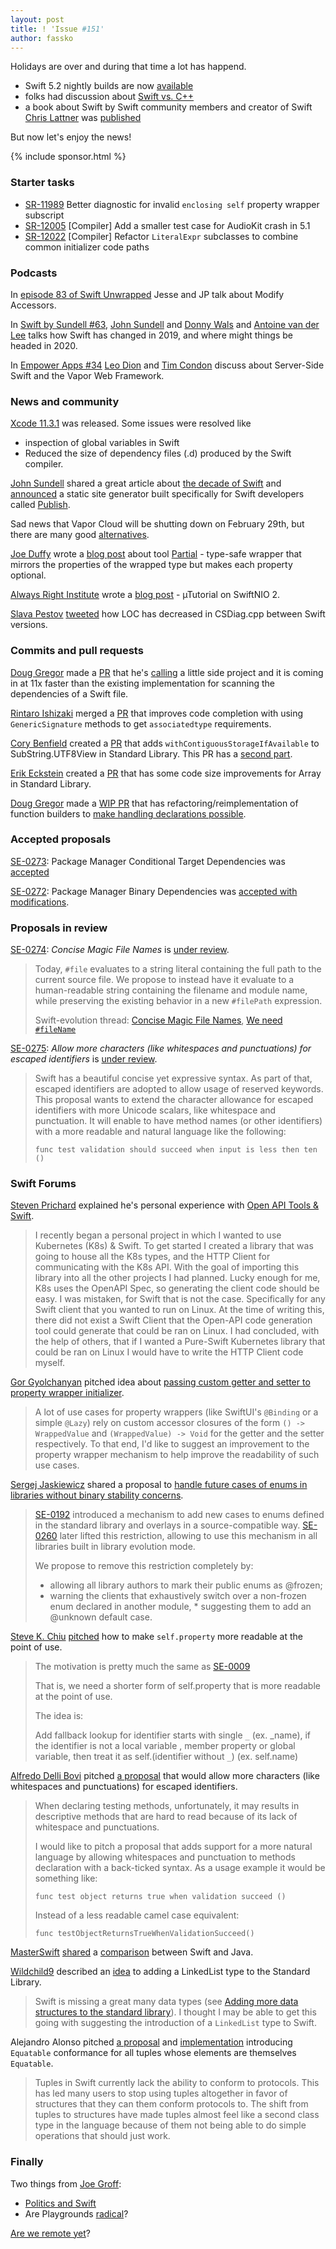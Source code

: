 ```yaml
---
layout: post
title: ! 'Issue #151'
author: fassko
---
```


Holidays are over and during that time a lot has happend.

* Swift 5.2 nightly builds are now [available](https://swift.org/download/#snapshots)
* folks had discussion about [Swift vs. C++](https://www.quora.com/What-are-similarities-and-differences-between-C-and-Swift)
* a book about Swift by Swift community members and creator of Swift [Chris Lattner](https://twitter.com/clattner_llvm) was [published](https://www.swiftforgood.com/)

But now let's enjoy the news!

<!--excerpt-->

{% include sponsor.html %} 

### Starter tasks

- [SR-11989](https://bugs.swift.org/browse/SR-11989) Better diagnostic for invalid `enclosing self` property wrapper subscript
- [SR-12005](https://bugs.swift.org/browse/SR-12005) [Compiler] Add a smaller test case for AudioKit crash in 5.1
- [SR-12022](https://bugs.swift.org/browse/SR-12022) [Compiler] Refactor `LiteralExpr` subclasses to combine common initializer code paths

### Podcasts

In [episode 83 of Swift Unwrapped](https://spec.fm/podcasts/swift-unwrapped/314852) Jesse and JP talk about Modify Accessors.

In [Swift by Sundell #63](https://swiftbysundell.com/podcast/61/), [John Sundell](https://twitter.com/johnsundell) and [Donny Wals](https://twitter.com/DonnyWals) and [Antoine van der Lee](https://twitter.com/twannl) talks how Swift has changed in 2019, and where might things be headed in 2020.

In [Empower Apps #34](https://www.empowerapps.show/34) [Leo Dion](https://twitter.com/leogdion) and [Tim Condon](https://twitter.com/0xtim) discuss about Server-Side Swift and the Vapor Web Framework.

### News and community

[Xcode 11.3.1](https://developer.apple.com/documentation/xcode_release_notes/xcode_11_3_1_release_notes) was released. Some issues were resolved like

* inspection of global variables in Swift
* Reduced the size of dependency files (.d) produced by the Swift compiler.

[John Sundell](https://twitter.com/johnsundell) shared a great article about [the decade of Swift](https://www.swiftbysundell.com/articles/the-decade-of-swift) and [announced](https://twitter.com/johnsundell/status/1211743896591568899) a static site generator built specifically for Swift developers called [Publish](https://github.com/johnsundell/publish).

Sad news that Vapor Cloud will be shutting down on February 29th, but there are many good [alternatives](https://twitter.com/leogdion/status/1214179319318220802).

[Joe Duffy](https://www.twitter.com/Joe_Duffy) wrote a [blog post](https://josephduffy.co.uk/partial-in-swift) about tool [Partial](https://github.com/JosephDuffy/Partial) - type-safe wrapper that mirrors the properties of the wrapped type but makes each property optional.

[Always Right Institute](https://www.twitter.com/ar_institute) wrote a [blog post](https://www.alwaysrightinstitute.com/microexpress-nio2/) - µTutorial on SwiftNIO 2.

[Slava Pestov](https://twitter.com/slava_pestov) [tweeted](https://twitter.com/slava_pestov/status/1215126454767357959?s=21) how LOC has decreased in CSDiag.cpp between Swift versions.

### Commits and pull requests

[Doug Gregor](https://twitter.com/dgregor79) made a [PR](https://github.com/apple/swift/pull/28515) that he's [calling](https://twitter.com/dgregor79/status/1215897492568494080?s=21) a little side project and it is coming in at 11x faster than the existing implementation for scanning the dependencies of a Swift file.

[Rintaro Ishizaki](https://twitter.com/rintaro) merged a [PR](https://github.com/apple/swift/pull/29086) that improves code completion with using `GenericSignature` methods to get `associatedtype` requirements.


[Cory Benfield](https://twitter.com/Lukasaoz) created a [PR](https://github.com/apple/swift/pull/29094) that adds `withContiguousStorageIfAvailable` to SubString.UTF8View in Standard Library. This PR has a [second part](https://github.com/apple/swift/pull/29146).

[Erik Eckstein](https://github.com/eeckstein) created a [PR](https://github.com/apple/swift/pull/29068) that has some code size improvements for Array in Standard Library.

[Doug Gregor](https://twitter.com/dgregor79) made a [WIP PR](https://github.com/apple/swift/pull/29133) that has refactoring/reimplementation of function builders to [make handling declarations possible](https://twitter.com/dgregor79/status/1216137755102568448?s=21).

### Accepted proposals

[SE-0273](https://github.com/apple/swift-evolution/blob/master/proposals/0273-swiftpm-conditional-target-dependencies.md): Package Manager Conditional Target Dependencies was [accepted](https://forums.swift.org/t/accepted-se-0273-package-manager-conditional-target-dependencies/31932)

[SE-0272](https://github.com/apple/swift-evolution/blob/master/proposals/0273-swiftpm-conditional-target-dependencies.md): Package Manager Binary Dependencies was [accepted with modifications](https://forums.swift.org/t/accepted-with-modifications-se-0272-package-manager-binary-dependencies/31926).

### Proposals in review

[SE-0274](https://github.com/apple/swift-evolution/blob/master/proposals/0274-magic-file.md): *Concise Magic File Names* is [under review](https://forums.swift.org/t/se-0274-concise-magic-file-names/32373).

> Today, `#file` evaluates to a string literal containing the full path to the current source file. We propose to instead have it evaluate to a human-readable string containing the filename and module name, while preserving the existing behavior in a new `#filePath` expression.
> 
> Swift-evolution thread: [Concise Magic File Names](https://forums.swift.org/t/concise-magic-file-names/31297), [We need `#fileName`](https://forums.swift.org/t/we-need-filename/19781)

[SE-0275](https://github.com/apple/swift-evolution/blob/0c709d72bcda5946b02067745c87217a7e3c48c8/proposals/0275-allow-more-characters-like-whitespaces-and-punctuations-for-escaped-identifiers.md): *Allow more characters (like whitespaces and punctuations) for escaped identifiers* is [under review](https://forums.swift.org/t/se-0275-allow-more-characters-like-whitespaces-and-punctuations-for-escaped-identifiers/32538).

> Swift has a beautiful concise yet expressive syntax. As part of that, escaped identifiers are adopted to allow usage of reserved keywords. This proposal wants to extend the character allowance for escaped identifiers with more Unicode scalars, like whitespace and punctuation. It will enable to have method names (or other identifiers) with a more readable and natural language like the following:
>
> `func test validation should succeed when input is less then ten ()`


### Swift Forums

[Steven Prichard](https://github.com/spprichard) explained he's personal experience with [Open API Tools & Swift](https://forums.swift.org/t/open-api-tools-swift-personal-experience/31962).

> I recently began a personal project in which I wanted to use Kubernetes (K8s) & Swift. To get started I created a library that was going to house all the K8s types, and the HTTP Client for communicating with the K8s API. With the goal of importing this library into all the other projects I had planned. Lucky enough for me, K8s uses the OpenAPI Spec, so generating the client code should be easy. I was mistaken, for Swift that is not the case. Specifically for any Swift client that you wanted to run on Linux. At the time of writing this, there did not exist a Swift Client that the Open-API code generation tool could generate that could be ran on Linux. I had concluded, with the help of others, that if I wanted a Pure-Swift Kubernetes library that could be ran on Linux I would have to write the HTTP Client code myself.

[Gor Gyolchanyan](https://twitter.com/_technogen_) pitched idea about [passing custom getter and setter to property wrapper initializer](https://forums.swift.org/t/passing-custom-getter-and-setter-to-property-wrapper-initializer/32000).

> A lot of use cases for property wrappers (like SwiftUI's `@Binding` or a simple `@Lazy`) rely on custom accessor closures of the form `() -> WrappedValue` and `(WrappedValue) -> Void` for the getter and the setter respectively. To that end, I'd like to suggest an improvement to the property wrapper mechanism to help improve the readability of such use cases.

[Sergej Jaskiewicz](https://twitter.com/broadway_lamb) shared a proposal to [handle future cases of enums in libraries without binary stability concerns](https://forums.swift.org/t/pitch-handling-future-cases-of-enums-in-libraries-without-binary-stability-concerns/32026).

> [SE-0192](https://github.com/apple/swift-evolution/blob/master/proposals/0192-non-exhaustive-enums.md) introduced a mechanism to add new cases to enums defined in the standard library and overlays in a source-compatible way. [SE-0260](https://github.com/apple/swift-evolution/blob/master/proposals/0260-library-evolution.md) later lifted this restriction, allowing to use this mechanism in all libraries built in library evolution mode.
> 
> We propose to remove this restriction completely by:
> 
> * allowing all library authors to mark their public enums as @frozen;
> * warning the clients that exhaustively switch over a non-frozen enum declared in another module, * suggesting them to add an @unknown default case.


[Steve K. Chiu](https://forums.swift.org/u/steve_k_chiu) [pitched](https://forums.swift.org/t/pitch-property-as-fallback-shortcut-to-self-property/32060) how to make `self.property` more readable at the point of use.

> The motivation is pretty much the same as [SE-0009](https://github.com/apple/swift-evolution/blob/master/proposals/0009-require-self-for-accessing-instance-members.md)
> 
> That is, we need a shorter form of self.property that is more readable at the point of use.
> 
> The idea is:
> 
> Add fallback lookup for identifier starts with single `_` (ex. _name), if the identifier is not a local variable , member property or global variable, then treat it as self.(identifier without `_`) (ex. self.name)


[Alfredo Delli Bovi](https://www.linkedin.com/in/alfredodellibovi) pitched [a proposal](https://forums.swift.org/t/pre-pitch-whitespaces-and-punctuation-for-methods-declarations/32073) that would allow more characters (like whitespaces and punctuations) for escaped identifiers.

> When declaring testing methods, unfortunately, it may results in descriptive methods that are hard to read because of its lack of whitespace and punctuations.
> 
> I would like to pitch a proposal that adds support for a more natural language by allowing whitespaces and punctuation to methods declaration with a back-ticked syntax. As a usage example it would be something like:
> 
> `func test object returns true when validation succeed ()`
> 
> Instead of a less readable camel case equivalent:
> 
> `func testObjectReturnsTrueWhenValidationSucceed()`

[MasterSwift](https://forums.swift.org/u/MasterSwift) [shared](https://forums.swift.org/t/swift-benchmarks/32113) a [comparison](https://forums.swift.org/t/swift-benchmarks/32113) between Swift and Java.


[Wildchild9](https://forums.swift.org/u/wildchild9) described an [idea](https://forums.swift.org/t/adding-a-linkedlist-type-to-the-standard-library/32339) to adding a LinkedList type to the Standard Library.

> Swift is missing a great many data types (see [Adding more data structures to the standard library](https://forums.swift.org/t/adding-more-data-structures-to-the-standard-library/23651)). I thought I may be able to get this going with suggesting the introduction of a `LinkedList` type to Swift.

Alejandro Alonso pitched [a proposal](https://forums.swift.org/t/tuples-conform-to-equatable/32559) and [implementation](https://github.com/apple/swift/pull/28833) introducing `Equatable` conformance for all tuples whose elements are themselves `Equatable`.

> Tuples in Swift currently lack the ability to conform to protocols. This has led many users to stop using tuples altogether in favor of structures that they can them conform protocols to. The shift from tuples to structures have made tuples almost feel like a second class type in the language because of them not being able to do simple operations that should just work.

### Finally

Two things from [Joe Groff](https://twitter.com/jckarter):
 
* [Politics and Swift](https://twitter.com/jckarter/status/1208134014961274880)
* Are Playgrounds [radical](https://twitter.com/jckarter/status/1211787829652512768)?

[Are we remote yet](https://twitter.com/slava_pestov/status/1214632943953551361)?
